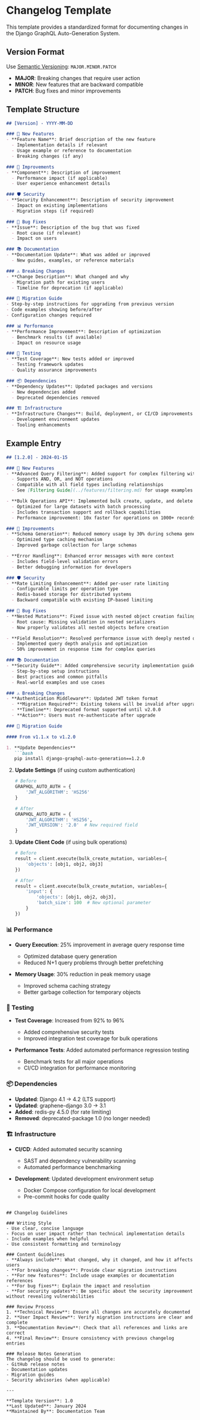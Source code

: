 # Changelog Template

This template provides a standardized format for documenting changes in the Django GraphQL Auto-Generation System.

## Version Format

Use [Semantic Versioning](https://semver.org/): `MAJOR.MINOR.PATCH`

- **MAJOR**: Breaking changes that require user action
- **MINOR**: New features that are backward compatible
- **PATCH**: Bug fixes and minor improvements

## Template Structure

```markdown
## [Version] - YYYY-MM-DD

### 🚀 New Features
- **Feature Name**: Brief description of the new feature
  - Implementation details if relevant
  - Usage example or reference to documentation
  - Breaking changes (if any)

### 🔧 Improvements
- **Component**: Description of improvement
  - Performance impact (if applicable)
  - User experience enhancement details

### 🛡️ Security
- **Security Enhancement**: Description of security improvement
  - Impact on existing implementations
  - Migration steps (if required)

### 🐛 Bug Fixes
- **Issue**: Description of the bug that was fixed
  - Root cause (if relevant)
  - Impact on users

### 📚 Documentation
- **Documentation Update**: What was added or improved
  - New guides, examples, or reference materials

### ⚠️ Breaking Changes
- **Change Description**: What changed and why
  - Migration path for existing users
  - Timeline for deprecation (if applicable)

### 🔄 Migration Guide
- Step-by-step instructions for upgrading from previous version
- Code examples showing before/after
- Configuration changes required

### 📊 Performance
- **Performance Improvement**: Description of optimization
  - Benchmark results (if available)
  - Impact on resource usage

### 🧪 Testing
- **Test Coverage**: New tests added or improved
  - Testing framework updates
  - Quality assurance improvements

### 📦 Dependencies
- **Dependency Updates**: Updated packages and versions
  - New dependencies added
  - Deprecated dependencies removed

### 🏗️ Infrastructure
- **Infrastructure Changes**: Build, deployment, or CI/CD improvements
  - Development environment updates
  - Tooling enhancements
```

## Example Entry

```markdown
## [1.2.0] - 2024-01-15

### 🚀 New Features
- **Advanced Query Filtering**: Added support for complex filtering with nested conditions
  - Supports AND, OR, and NOT operations
  - Compatible with all field types including relationships
  - See [Filtering Guide](../features/filtering.md) for usage examples

- **Bulk Operations API**: Implemented bulk create, update, and delete operations
  - Optimized for large datasets with batch processing
  - Includes transaction support and rollback capabilities
  - Performance improvement: 10x faster for operations on 1000+ records

### 🔧 Improvements
- **Schema Generation**: Reduced memory usage by 30% during schema generation
  - Optimized type caching mechanism
  - Improved garbage collection for large schemas

- **Error Handling**: Enhanced error messages with more context
  - Includes field-level validation errors
  - Better debugging information for developers

### 🛡️ Security
- **Rate Limiting Enhancement**: Added per-user rate limiting
  - Configurable limits per operation type
  - Redis-based storage for distributed systems
  - Backward compatible with existing IP-based limiting

### 🐛 Bug Fixes
- **Nested Mutations**: Fixed issue with nested object creation failing silently
  - Root cause: Missing validation in nested serializers
  - Now properly validates all nested objects before creation

- **Field Resolution**: Resolved performance issue with deeply nested queries
  - Implemented query depth analysis and optimization
  - 50% improvement in response time for complex queries

### 📚 Documentation
- **Security Guide**: Added comprehensive security implementation guide
  - Step-by-step setup instructions
  - Best practices and common pitfalls
  - Real-world examples and use cases

### ⚠️ Breaking Changes
- **Authentication Middleware**: Updated JWT token format
  - **Migration Required**: Existing tokens will be invalid after upgrade
  - **Timeline**: Deprecated format supported until v2.0.0
  - **Action**: Users must re-authenticate after upgrade

### 🔄 Migration Guide

#### From v1.1.x to v1.2.0

1. **Update Dependencies**
   ```bash
   pip install django-graphql-auto-generation==1.2.0
   ```

2. **Update Settings** (if using custom authentication)
   ```python
   # Before
   GRAPHQL_AUTO_AUTH = {
       'JWT_ALGORITHM': 'HS256'
   }
   
   # After
   GRAPHQL_AUTO_AUTH = {
       'JWT_ALGORITHM': 'HS256',
       'JWT_VERSION': '2.0'  # New required field
   }
   ```

3. **Update Client Code** (if using bulk operations)
   ```python
   # Before
   result = client.execute(bulk_create_mutation, variables={
       'objects': [obj1, obj2, obj3]
   })
   
   # After
   result = client.execute(bulk_create_mutation, variables={
       'input': {
           'objects': [obj1, obj2, obj3],
           'batch_size': 100  # New optional parameter
       }
   })
   ```

### 📊 Performance
- **Query Execution**: 25% improvement in average query response time
  - Optimized database query generation
  - Reduced N+1 query problems through better prefetching

- **Memory Usage**: 30% reduction in peak memory usage
  - Improved schema caching strategy
  - Better garbage collection for temporary objects

### 🧪 Testing
- **Test Coverage**: Increased from 92% to 96%
  - Added comprehensive security tests
  - Improved integration test coverage for bulk operations

- **Performance Tests**: Added automated performance regression testing
  - Benchmark tests for all major operations
  - CI/CD integration for performance monitoring

### 📦 Dependencies
- **Updated**: Django 4.1 → 4.2 (LTS support)
- **Updated**: graphene-django 3.0 → 3.1
- **Added**: redis-py 4.5.0 (for rate limiting)
- **Removed**: deprecated-package 1.0 (no longer needed)

### 🏗️ Infrastructure
- **CI/CD**: Added automated security scanning
  - SAST and dependency vulnerability scanning
  - Automated performance benchmarking

- **Development**: Updated development environment setup
  - Docker Compose configuration for local development
  - Pre-commit hooks for code quality
```

## Changelog Guidelines

### Writing Style
- Use clear, concise language
- Focus on user impact rather than technical implementation details
- Include examples when helpful
- Use consistent formatting and terminology

### Content Guidelines
- **Always include**: What changed, why it changed, and how it affects users
- **For breaking changes**: Provide clear migration instructions
- **For new features**: Include usage examples or documentation references
- **For bug fixes**: Explain the impact and resolution
- **For security updates**: Be specific about the security improvement without revealing vulnerabilities

### Review Process
1. **Technical Review**: Ensure all changes are accurately documented
2. **User Impact Review**: Verify migration instructions are clear and complete
3. **Documentation Review**: Check that all references and links are correct
4. **Final Review**: Ensure consistency with previous changelog entries

### Release Notes Generation
The changelog should be used to generate:
- GitHub release notes
- Documentation updates
- Migration guides
- Security advisories (when applicable)

---

**Template Version**: 1.0  
**Last Updated**: January 2024  
**Maintained By**: Documentation Team